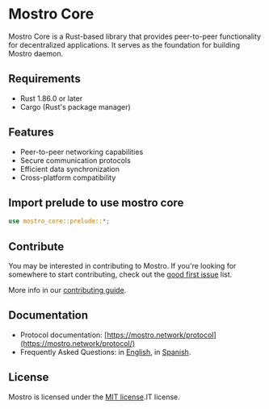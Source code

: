 # Mostro Core

Mostro Core is a Rust-based library that provides peer-to-peer functionality for decentralized applications. It serves as the foundation for building Mostro daemon.

## Requirements

- Rust 1.86.0 or later
- Cargo (Rust's package manager)

## Features

- Peer-to-peer networking capabilities
- Secure communication protocols
- Efficient data synchronization
- Cross-platform compatibility

## Import prelude to use mostro core

```rust
use mostro_core::prelude::*;
```

## Contribute

You may be interested in contributing to Mostro. If you're looking for somewhere to start contributing, check out the [good first issue](https://github.com/MostroP2P/mostro/labels/good%20first%20issue) list.

More info in our [contributing guide](contributing.md).

## Documentation

- Protocol documentation: [https://mostro.network/protocol](https://mostro.network/protocol/)
- Frequently Asked Questions: in [English](https://mostro.network/docs-english/), in [Spanish](https://mostro.network/docs-spanish/).

## License

Mostro is licensed under the [MIT license](LICENSE).IT license.